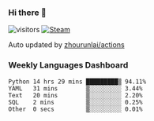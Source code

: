### Hi there 👋

![visitors](https://visitor-badge.glitch.me/badge?page_id=zhourunlai)
[![Steam](https://img.shields.io/badge/dynamic/json?label=Steam&query=%24.data.totalSubs&url=https%3A%2F%2Fapi.spencerwoo.com%2Fsubstats%2F%3Fsource%3DsteamGames%26queryKey%3D76561198285156854&suffix=%20Games&logo=steam&labelColor=134375&color=0b1a37&longCache=true)](http://steamcommunity.com/profiles/76561198285156854)

Auto updated by <a href="https://github.com/zhourunlai/zhourunlai/actions" target="_blank">zhourunlai/actions</a>

### Weekly Languages Dashboard

<!--PART:wakatime-->
```text
Python 14 hrs 29 mins █████████▒ 94.11%
YAML   31 mins        ▒░░░░░░░░░ 3.44%
Text   20 mins        ▒░░░░░░░░░ 2.20%
SQL    2 mins         ▒░░░░░░░░░ 0.25%
Other  0 secs         ▒░░░░░░░░░ 0.01%
```
<!--PART:wakatime-->
